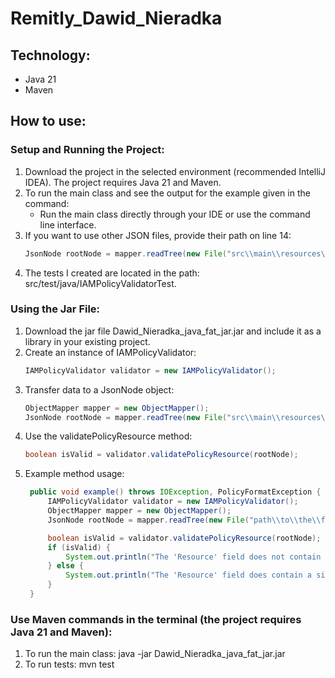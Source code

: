 # Remitly_Dawid_Nieradka

## Technology:
- Java 21
- Maven

## How to use:

### Setup and Running the Project:
1. Download the project in the selected environment (recommended IntelliJ IDEA). The project requires Java 21 and Maven.
2. To run the main class and see the output for the example given in the command:
   - Run the main class directly through your IDE or use the command line interface.
3. If you want to use other JSON files, provide their path on line 14:
   ```java
   JsonNode rootNode = mapper.readTree(new File("src\\main\\resources\\package.json"));
4. The tests I created are located in the path: src/test/java/IAMPolicyValidatorTest.

### Using the Jar File:
1. Download the jar file Dawid_Nieradka_java_fat_jar.jar and include it as a library in your existing project.
2. Create an instance of IAMPolicyValidator:
    ```java
   IAMPolicyValidator validator = new IAMPolicyValidator();
3. Transfer data to a JsonNode object:
    ```java
   ObjectMapper mapper = new ObjectMapper();
   JsonNode rootNode = mapper.readTree(new File("src\\main\\resources\\package.json")); // provide the path to the selected json file
4. Use the validatePolicyResource method:
   ```java
   boolean isValid = validator.validatePolicyResource(rootNode);
6. Example method usage:
   ```java
    public void example() throws IOException, PolicyFormatException {
        IAMPolicyValidator validator = new IAMPolicyValidator();
        ObjectMapper mapper = new ObjectMapper();
        JsonNode rootNode = mapper.readTree(new File("path\\to\\the\\file.json")); // provide the path to the selected json file

        boolean isValid = validator.validatePolicyResource(rootNode);
        if (isValid) {
            System.out.println("The 'Resource' field does not contain a single asterisk.");
        } else {
            System.out.println("The 'Resource' field does contain a single asterisk.");
        }
    }

### Use Maven commands in the terminal (the project requires Java 21 and Maven):
    
1. To run the main class:
   java -jar Dawid_Nieradka_java_fat_jar.jar
2. To run tests:
   mvn test





